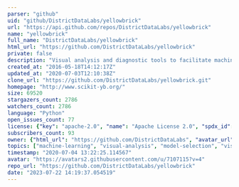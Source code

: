 ```yaml
---
parser: "github"
uid: "github/DistrictDataLabs/yellowbrick"
url: "https://api.github.com/repos/DistrictDataLabs/yellowbrick"
name: "yellowbrick"
full_name: "DistrictDataLabs/yellowbrick"
html_url: "https://github.com/DistrictDataLabs/yellowbrick"
private: false
description: "Visual analysis and diagnostic tools to facilitate machine learning model selection."
created_at: "2016-05-18T14:12:17Z"
updated_at: "2020-07-03T12:10:38Z"
clone_url: "https://github.com/DistrictDataLabs/yellowbrick.git"
homepage: "http://www.scikit-yb.org/"
size: 69520
stargazers_count: 2786
watchers_count: 2786
language: "Python"
open_issues_count: 77
license: {"key": "apache-2.0", "name": "Apache License 2.0", "spdx_id": "Apache-2.0", "url": "https://api.github.com/licenses/apache-2.0", "node_id": "MDc6TGljZW5zZTI="}
subscribers_count: 93
owner: {"html_url": "https://github.com/DistrictDataLabs", "avatar_url": "https://avatars2.githubusercontent.com/u/7107115?v=4", "login": "DistrictDataLabs", "type": "Organization"}
topics: ["machine-learning", "visual-analysis", "model-selection", "visualization", "scikit-learn", "visualizer", "matplotlib", "python", "estimator", "anaconda"]
timestamp: "2020-07-04 13:22:25.114567"
avatar: "https://avatars2.githubusercontent.com/u/7107115?v=4"
repo_url: "https://github.com/DistrictDataLabs/yellowbrick"
date: "2023-07-22 14:19:37.054519"
---
```

